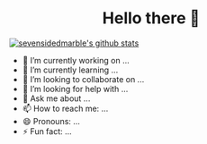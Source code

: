 <h1 align="center">
Hello there 👋
</h1>

[![sevensidedmarble's github stats](https://github-readme-stats.vercel.app/api?username=sevensidedmarble)](https://github.com/sevensidedmarble/github-readme-stats)

- 🔭 I’m currently working on ...
- 🌱 I’m currently learning ...
- 👯 I’m looking to collaborate on ...
- 🤔 I’m looking for help with ...
- 💬 Ask me about ...
- 📫 How to reach me: ...
- 😄 Pronouns: ...
- ⚡ Fun fact: ...
